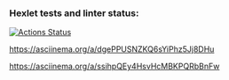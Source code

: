 ### Hexlet tests and linter status:
[![Actions Status](https://github.com/adima03/python-project-50/actions/workflows/hexlet-check.yml/badge.svg)](https://github.com/adima03/python-project-50/actions)

https://asciinema.org/a/dgePPUSNZKQ6sYiPhz5Jj8DHu

https://asciinema.org/a/ssihpQEy4HsvHcMBKPQRbBnFw